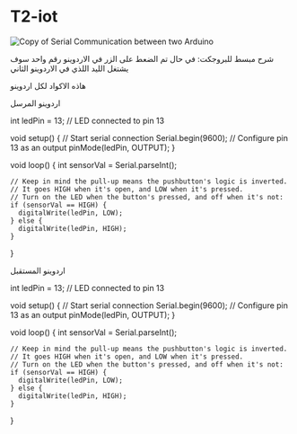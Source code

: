 # T2-iot

![Copy of Serial Communication between two Arduino](https://github.com/MohammadShnaimar/T2-iot/assets/139280577/4ca7045e-3d2c-40b0-8ede-a2686fbbd598)

شرح مبسط للبروجكت: في حال تم الضعط على الزر في الاردوينو رقم واحد سوف يشتغل الليد اللذي في الاردوينو الثاني

هاذه الاكواد لكل اردوينو

اردوينو المرسل




int ledPin = 13; // LED connected to pin 13

void setup() {
  // Start serial connection
  Serial.begin(9600);
  // Configure pin 13 as an output
  pinMode(ledPin, OUTPUT);
}

void loop() {
    int sensorVal = Serial.parseInt();

    // Keep in mind the pull-up means the pushbutton's logic is inverted.
    // It goes HIGH when it's open, and LOW when it's pressed.
    // Turn on the LED when the button's pressed, and off when it's not:
    if (sensorVal == HIGH) {
      digitalWrite(ledPin, LOW);
    } else {
      digitalWrite(ledPin, HIGH);
    }
  }









اردوينو المستقبل

int ledPin = 13; // LED connected to pin 13

void setup() {
  // Start serial connection
  Serial.begin(9600);
  // Configure pin 13 as an output
  pinMode(ledPin, OUTPUT);
}

void loop() {
    int sensorVal = Serial.parseInt();

    // Keep in mind the pull-up means the pushbutton's logic is inverted.
    // It goes HIGH when it's open, and LOW when it's pressed.
    // Turn on the LED when the button's pressed, and off when it's not:
    if (sensorVal == HIGH) {
      digitalWrite(ledPin, LOW);
    } else {
      digitalWrite(ledPin, HIGH);
    }
  }

